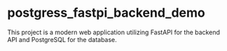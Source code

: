 # postgress_fastpi_backend_demo
This project is a modern web application utilizing FastAPI for the backend API and PostgreSQL for the database. 
